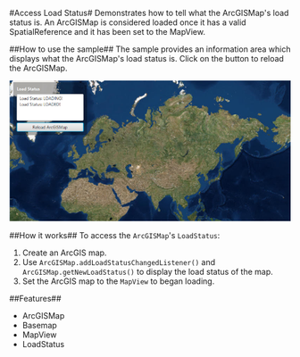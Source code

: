 #Access Load Status#
Demonstrates how to tell what the ArcGISMap's load status is. An ArcGISMap is considered loaded once it has a valid SpatialReference and it has been set to the MapView.

##How to use the sample##
The sample provides an information area which displays what the ArcGISMap's load status is. Click on the button to reload the ArcGISMap.

![](AccessLoadStatus.png)

##How it works##
To access the `ArcGISMap`'s `LoadStatus`:

1. Create an ArcGIS map.
2. Use `ArcGISMap.addLoadStatusChangedListener()` and `ArcGISMap.getNewLoadStatus()` to display the load status of the map.
3. Set the ArcGIS map to the `MapView` to began loading.

##Features##
- ArcGISMap 
- Basemap
- MapView
- LoadStatus
